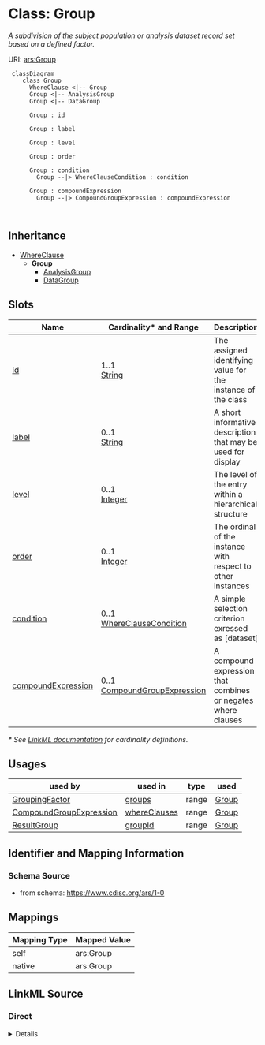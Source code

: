 # Class: Group

_A subdivision of the subject population or analysis dataset record set based on a defined factor._




URI: [ars:Group](https://www.cdisc.org/ars/1-0/Group)



```mermaid
 classDiagram
    class Group
      WhereClause <|-- Group
      Group <|-- AnalysisGroup
      Group <|-- DataGroup
            
      Group : id
        
      Group : label
        
      Group : level
        
      Group : order
        
      Group : condition
        Group --|> WhereClauseCondition : condition
        
      Group : compoundExpression
        Group --|> CompoundGroupExpression : compoundExpression
        
      
```




## Inheritance
* [WhereClause](WhereClause.md)
    * **Group**
        * [AnalysisGroup](AnalysisGroup.md)
        * [DataGroup](DataGroup.md)



## Slots

| Name | Cardinality* and Range | Description | Inheritance |
| ---  | --- | --- | --- |
| [id](id.md) | 1..1 <br/> [String](String.md) | The assigned identifying value for the instance of the class | direct |
| [label](label.md) | 0..1 <br/> [String](String.md) | A short informative description that may be used for display | direct |
| [level](level.md) | 0..1 <br/> [Integer](Integer.md) | The level of the entry within a hierarchical structure | [WhereClause](WhereClause.md) |
| [order](order.md) | 0..1 <br/> [Integer](Integer.md) | The ordinal of the instance with respect to other instances | [WhereClause](WhereClause.md) |
| [condition](condition.md) | 0..1 <br/> [WhereClauseCondition](WhereClauseCondition.md) | A simple selection criterion exressed as [dataset] | [WhereClause](WhereClause.md) |
| [compoundExpression](compoundExpression.md) | 0..1 <br/> [CompoundGroupExpression](CompoundGroupExpression.md) | A compound expression that combines or negates where clauses | [WhereClause](WhereClause.md) |

_* See [LinkML documentation](https://linkml.io/linkml/schemas/slots.html#slot-cardinality) for cardinality definitions._




## Usages

| used by | used in | type | used |
| ---  | --- | --- | --- |
| [GroupingFactor](GroupingFactor.md) | [groups](groups.md) | range | [Group](Group.md) |
| [CompoundGroupExpression](CompoundGroupExpression.md) | [whereClauses](whereClauses.md) | range | [Group](Group.md) |
| [ResultGroup](ResultGroup.md) | [groupId](groupId.md) | range | [Group](Group.md) |






## Identifier and Mapping Information







### Schema Source


* from schema: https://www.cdisc.org/ars/1-0





## Mappings

| Mapping Type | Mapped Value |
| ---  | ---  |
| self | ars:Group |
| native | ars:Group |





## LinkML Source

<!-- TODO: investigate https://stackoverflow.com/questions/37606292/how-to-create-tabbed-code-blocks-in-mkdocs-or-sphinx -->

### Direct

<details>
```yaml
name: Group
description: A subdivision of the subject population or analysis dataset record set
  based on a defined factor.
from_schema: https://www.cdisc.org/ars/1-0
rank: 1000
is_a: WhereClause
slots:
- id
- label
slot_usage:
  compoundExpression:
    name: compoundExpression
    domain_of:
    - WhereClause
    range: CompoundGroupExpression

```
</details>

### Induced

<details>
```yaml
name: Group
description: A subdivision of the subject population or analysis dataset record set
  based on a defined factor.
from_schema: https://www.cdisc.org/ars/1-0
rank: 1000
is_a: WhereClause
slot_usage:
  compoundExpression:
    name: compoundExpression
    domain_of:
    - WhereClause
    range: CompoundGroupExpression
attributes:
  id:
    name: id
    description: The assigned identifying value for the instance of the class.
    from_schema: https://www.cdisc.org/ars/1-0
    rank: 1000
    identifier: true
    alias: id
    owner: Group
    domain_of:
    - ReportingEvent
    - ReferenceDocument
    - TerminologyExtension
    - SponsorTerm
    - AnalysisOutputCategorization
    - AnalysisOutputCategory
    - AnalysisSet
    - DataSubset
    - GroupingFactor
    - Group
    - AnalysisMethod
    - Operation
    - ReferencedOperationRelationship
    - Analysis
    - DisplaySubSection
    - Output
    - OutputDisplay
    range: string
    required: true
  label:
    name: label
    description: A short informative description that may be used for display.
    from_schema: https://www.cdisc.org/ars/1-0
    rank: 1000
    alias: label
    owner: Group
    domain_of:
    - AnalysisOutputCategorization
    - AnalysisOutputCategory
    - AnalysisSet
    - DataSubset
    - GroupingFactor
    - Group
    - AnalysisMethod
    - PageRef
    - Operation
    range: string
  level:
    name: level
    description: The level of the entry within a hierarchical structure.
    comments:
    - 1 is the top level.
    from_schema: https://www.cdisc.org/ars/1-0
    rank: 1000
    alias: level
    owner: Group
    domain_of:
    - OrderedListItem
    - WhereClause
    range: integer
  order:
    name: order
    description: The ordinal of the instance with respect to other instances.
    from_schema: https://www.cdisc.org/ars/1-0
    rank: 1000
    alias: order
    owner: Group
    domain_of:
    - OrderedListItem
    - WhereClause
    - OrderedGroupingFactor
    - OrderedDisplay
    - OrderedDisplaySubSection
    range: integer
  condition:
    name: condition
    description: A simple selection criterion exressed as [dataset].[variable] [comparator]
      [value(s)]
    from_schema: https://www.cdisc.org/ars/1-0
    rank: 1000
    alias: condition
    owner: Group
    domain_of:
    - WhereClause
    range: WhereClauseCondition
  compoundExpression:
    name: compoundExpression
    description: A compound expression that combines or negates where clauses.
    from_schema: https://www.cdisc.org/ars/1-0
    rank: 1000
    alias: compoundExpression
    owner: Group
    domain_of:
    - WhereClause
    range: CompoundGroupExpression

```
</details>